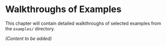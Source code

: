 # Walkthroughs of Examples

This chapter will contain detailed walkthroughs of selected examples from the `examples/` directory.

*(Content to be added)*
